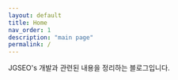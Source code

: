 ```yaml
---
layout: default
title: Home
nav_order: 1
description: "main page"
permalink: /
---
```


JGSEO's 개발과 관련된 내용을 정리하는 블로그입니다.
